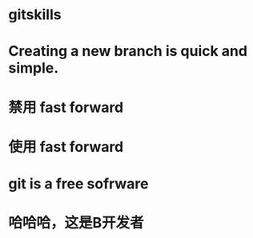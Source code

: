 # gitskills
# Creating a new branch is quick and simple.
# 禁用 fast forward
# 使用 fast forward
# git is a free sofrware
# 哈哈哈，这是B开发者
